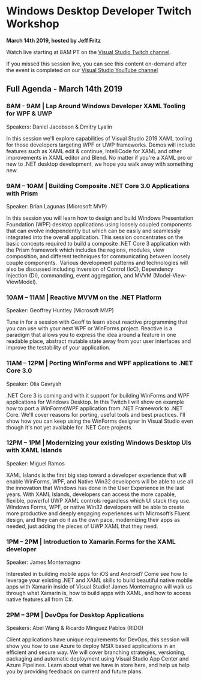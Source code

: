 # Windows Desktop Developer Twitch Workshop
**March 14th 2019, hosted by Jeff Fritz**

Watch live starting at 8AM PT on the [Visual Studio Twitch channel](https://www.twitch.tv/visualstudio/).

If you missed this session live, you can see this content on-demand after the event is completed on our [Visual Studio YouTube channel](https://www.youtube.com/visualstudio)

## Full Agenda - March 14th 2019

### 8AM - 9AM  | Lap Around Windows Developer XAML Tooling for WPF & UWP
Speakers: Daniel Jacobson & Dmitry Lyalin

In this session we'll explore capabilities of Visual Studio 2019 XAML tooling for those developers targeting WPF or UWP frameworks. Demos will include features such as XAML edit & continue, IntelliCode for XAML and other improvements in XAML editor and Blend. No matter if you're a XAML pro or new to .NET desktop development, we hope you walk away with something new.

### 9AM – 10AM | Building Composite .NET Core 3.0 Applications with Prism 
Speaker: Brian Lagunas (Microsoft MVP) 

In this session you will learn how to design and build Windows Presentation Foundation (WPF) desktop applications using loosely coupled components that can evolve independently but which can be easily and seamlessly integrated into the overall application. This session concentrates on the basic concepts required to build a composite .NET Core 3 application with the Prism framework which includes the regions, modules, view composition, and different techniques for communicating between loosely couple components.  Various development patterns and technologies will also be discussed including Inversion of Control (IoC), Dependency Injection (DI), commanding, event aggregation, and MVVM (Model-View-ViewModel).

### 10AM – 11AM | Reactive MVVM on the .NET Platform
Speaker: Geoffrey Huntley (Microsoft MVP) 

Tune in for a session with Geoff to learn about reactive programming that you can use with your next WPF or WinForms project. Reactive is a paradigm that allows you to express the idea around a feature in one readable place, abstract mutable state away from your user interfaces and improve the testability of your application.

### 11AM – 12PM | Porting WinForms and WPF applications to .NET Core 3.0
Speaker: Olia Gavrysh 

.NET Core 3 is coming and with it support for building WinForms and WPF applications for Windows Desktop. In this Twitch I will show on example how to port a WinForms\WPF application from .NET Framework to .NET Core. We'll cover reasons for porting, useful tools and best practices. I'll show how you can keep using the WinForms designer in Visual Studio even though it's not yet available for .NET Core projects.

### 12PM – 1PM | Modernizing your existing Windows Desktop UIs with XAML Islands
Speaker: Miguel Ramos

XAML Islands is the first big step toward a developer experience that will enable WinForms, WPF, and Native Win32 developers will be able to use all the innovation that Windows has done in the User Experience in the last years. With XAML Islands, developers can access the more capable, flexible, powerful UWP XAML controls regardless which UI stack they use. Windows Forms, WPF, or native Win32 developers will be able to create more productive and deeply engaging experiences with Microsoft’s Fluent design, and they can do it as the own pace, modernizing their apps as needed, just adding the pieces of UWP XAML that they need.

### 1PM – 2PM | Introduction to Xamarin.Forms for the XAML developer
Speaker: James Montemagno 

Interested in building mobile apps for iOS and Android? Come see how to leverage your existing .NET and XAML skills to build beautiful native mobile apps with Xamarin inside of Visual Studio! James Montemagno will walk us through what Xamarin is, how to build apps with XAML, and how to access native features all from C#.

### 2PM – 3PM | DevOps for Desktop Applications
Speakers: Abel Wang & Ricardo Minguez Pablos (RIDO) 

Client applications have unique requirements for DevOps, this session will show you how to use Azure to deploy MSIX based applications in an efficient and secure way. We will cover branching strategies, versioning, packaging and automatic deployment using Visual Studio App Center and Azure Pipelines. Learn about what we have in store here, and help us help you by providing feedback on current and future plans.
